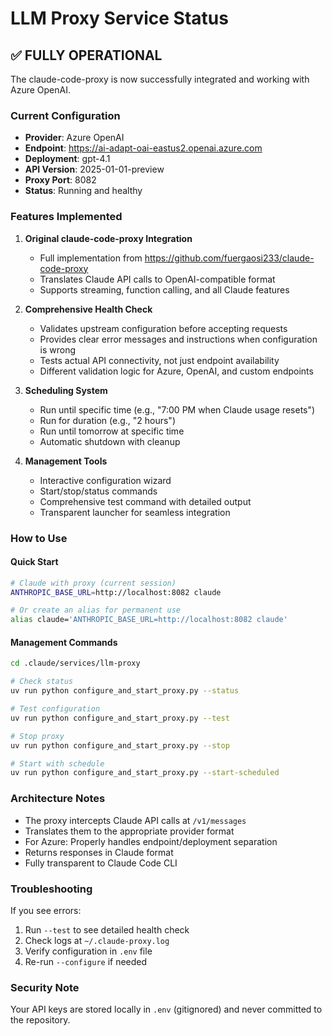 # LLM Proxy Service Status

## ✅ FULLY OPERATIONAL

The claude-code-proxy is now successfully integrated and working with Azure OpenAI.

### Current Configuration
- **Provider**: Azure OpenAI
- **Endpoint**: https://ai-adapt-oai-eastus2.openai.azure.com
- **Deployment**: gpt-4.1
- **API Version**: 2025-01-01-preview
- **Proxy Port**: 8082
- **Status**: Running and healthy

### Features Implemented

1. **Original claude-code-proxy Integration**
   - Full implementation from https://github.com/fuergaosi233/claude-code-proxy
   - Translates Claude API calls to OpenAI-compatible format
   - Supports streaming, function calling, and all Claude features

2. **Comprehensive Health Check**
   - Validates upstream configuration before accepting requests
   - Provides clear error messages and instructions when configuration is wrong
   - Tests actual API connectivity, not just endpoint availability
   - Different validation logic for Azure, OpenAI, and custom endpoints

3. **Scheduling System**
   - Run until specific time (e.g., "7:00 PM when Claude usage resets")
   - Run for duration (e.g., "2 hours")
   - Run until tomorrow at specific time
   - Automatic shutdown with cleanup

4. **Management Tools**
   - Interactive configuration wizard
   - Start/stop/status commands
   - Comprehensive test command with detailed output
   - Transparent launcher for seamless integration

### How to Use

#### Quick Start
```bash
# Claude with proxy (current session)
ANTHROPIC_BASE_URL=http://localhost:8082 claude

# Or create an alias for permanent use
alias claude='ANTHROPIC_BASE_URL=http://localhost:8082 claude'
```

#### Management Commands
```bash
cd .claude/services/llm-proxy

# Check status
uv run python configure_and_start_proxy.py --status

# Test configuration
uv run python configure_and_start_proxy.py --test

# Stop proxy
uv run python configure_and_start_proxy.py --stop

# Start with schedule
uv run python configure_and_start_proxy.py --start-scheduled
```

### Architecture Notes

- The proxy intercepts Claude API calls at `/v1/messages`
- Translates them to the appropriate provider format
- For Azure: Properly handles endpoint/deployment separation
- Returns responses in Claude format
- Fully transparent to Claude Code CLI

### Troubleshooting

If you see errors:
1. Run `--test` to see detailed health check
2. Check logs at `~/.claude-proxy.log`
3. Verify configuration in `.env` file
4. Re-run `--configure` if needed

### Security Note

Your API keys are stored locally in `.env` (gitignored) and never committed to the repository.
